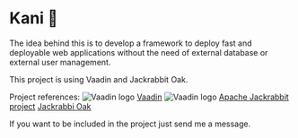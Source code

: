 # Kani :rabbit2:
The idea behind this is to develop a framework to deploy fast and deployable web applications without the need of external database or external user management.

This project is using Vaadin and Jackrabbit Oak.

Project references:
![Vaadin logo](https://www.vaadin.com/images/vaadin/vaadin-logo-small.png)
[Vaadin](https://www.vaadin.com)
![Vaadin logo](https://www.vaadin.com/images/vaadin/vaadin-logo-small.png)
[Apache Jackrabbit project](http://jackrabbit.apache.org/)
[Jackrabbi Oak](https://jackrabbit.apache.org/oak/docs/)

If you want to be included in the project just send me a message.